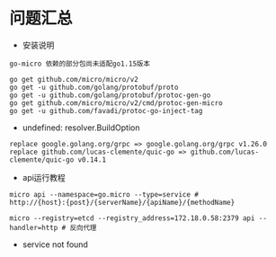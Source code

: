 # 问题汇总

- 安装说明

```
go-micro 依赖的部分包尚未适配go1.15版本

go get github.com/micro/micro/v2
go get -u github.com/golang/protobuf/proto
go get -u github.com/golang/protobuf/protoc-gen-go
go get github.com/micro/micro/v2/cmd/protoc-gen-micro
go get -u github.com/favadi/protoc-go-inject-tag
```

- undefined: resolver.BuildOption 

```
replace google.golang.org/grpc => google.golang.org/grpc v1.26.0
replace github.com/lucas-clemente/quic-go => github.com/lucas-clemente/quic-go v0.14.1
```

- api运行教程

```
micro api --namespace=go.micro --type=service #  
http://{host}:{post}/{serverName}/{apiName}/{methodName}

micro --registry=etcd --registry_address=172.18.0.58:2379 api --handler=http # 反向代理
```


- service not found

